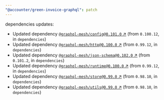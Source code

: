 ```yaml
---
"@accounter/green-invoice-graphql": patch
---
```

dependencies updates:
  - Updated dependency [`@graphql-mesh/config@0.101.0` ↗︎](https://www.npmjs.com/package/@graphql-mesh/config/v/0.101.0) (from `0.100.12`, in `dependencies`)
  - Updated dependency [`@graphql-mesh/http@0.100.0` ↗︎](https://www.npmjs.com/package/@graphql-mesh/http/v/0.100.0) (from `0.99.12`, in `dependencies`)
  - Updated dependency [`@graphql-mesh/json-schema@0.102.0` ↗︎](https://www.npmjs.com/package/@graphql-mesh/json-schema/v/0.102.0) (from `0.101.2`, in `dependencies`)
  - Updated dependency [`@graphql-mesh/runtime@0.100.0` ↗︎](https://www.npmjs.com/package/@graphql-mesh/runtime/v/0.100.0) (from `0.99.12`, in `dependencies`)
  - Updated dependency [`@graphql-mesh/store@0.99.0` ↗︎](https://www.npmjs.com/package/@graphql-mesh/store/v/0.99.0) (from `0.98.10`, in `dependencies`)
  - Updated dependency [`@graphql-mesh/utils@0.99.0` ↗︎](https://www.npmjs.com/package/@graphql-mesh/utils/v/0.99.0) (from `0.98.10`, in `dependencies`)
